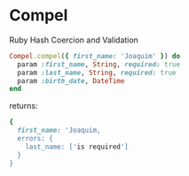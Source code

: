 Compel
==========================
Ruby Hash Coercion and Validation

```ruby
Compel.compel({ first_name: 'Joaquim' }) do
  param :first_name, String, required: true
  param :last_name, String, required: true
  param :birth_date, DateTime
end
```

returns:

```ruby
{
  first_name: 'Joaquim,
  errors: {
    last_name: ['is required']
  }
}
```
